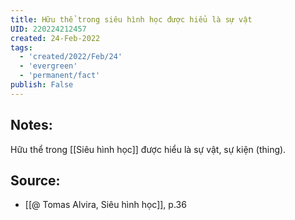 ```yaml
---
title: Hữu thể trong siêu hình học được hiểu là sự vật
UID: 220224212457
created: 24-Feb-2022
tags:
  - 'created/2022/Feb/24'
  - 'evergreen'
  - 'permanent/fact'
publish: False
---
```

## Notes:
Hữu thể trong [[Siêu hình học]] được hiểu là sự vật, sự kiện (thing).

## Source:
- [[@ Tomas Alvira, Siêu hình học]], p.36





